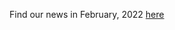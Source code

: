 Find our news in February, 2022 [here](https://drive.google.com/file/d/1lulrRvINxocP9rFS0cGW3RyS6Ge51gF4/view?usp=sharing)
